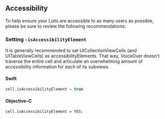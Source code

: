 ## Accessibility

To help ensure your Lists are accessible to as many users as possible, please be sure to review the following
recommendations:

### Setting `-isAccessibilityElement`

It is generally recommended to set UICollectionViewCells (and UITableViewCells) as accessibilityElements. That way, VoiceOver doesn't traverse the entire cell and articulate an overwhelming amount of accessibility information for each of its subviews.

<!--<div class="material-code-render" markdown="1">-->
#### Swift
```swift
cell.isAccessibilityElement = true
```

#### Objective-C

```objc
cell.isAccessibilityElement = YES;
```
<!--</div>-->
